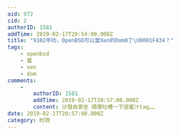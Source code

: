 ```yaml
---
aid: 972
cid: 2
authorID: 1581
addTime: 2019-02-17T20:54:00.000Z
title: "9102年叻，OpenBSD可以當Xen的Dom0了\U0001F434？"
tags:
    - openbsd
    - 當
    - xen
    - dom
comments:
    -
        authorID: 1581
        addTime: 2019-02-17T20:57:00.000Z
        content: 沙發自家坐 順便吐槽一下這蜜汁tag……
date: 2019-02-17T20:57:00.000Z
category: 时政
---
```



